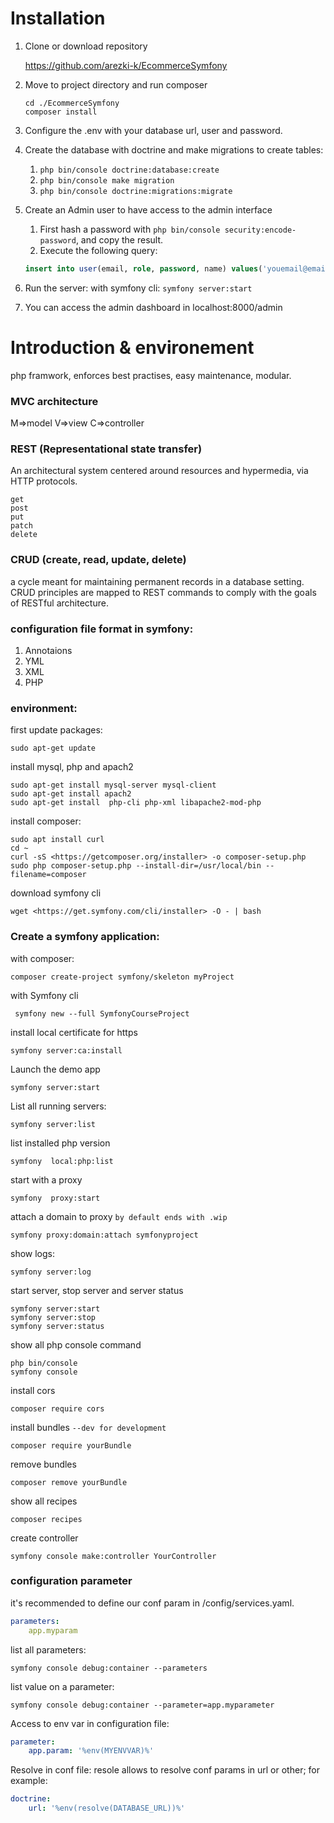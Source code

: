 # Installation

1. Clone or download repository

   https://github.com/arezki-k/EcommerceSymfony

2. Move to project directory and run composer 
 
    ```
    cd ./EcommerceSymfony
    composer install
    ```
3. Configure the .env with your database url, user and password.
4. Create the database with doctrine and make migrations to create tables:
   1.  `php bin/console doctrine:database:create `
   2.  `php bin/console make migration `
   3.   `php bin/console doctrine:migrations:migrate `
5. Create an Admin user to have access to the admin interface
   1. First hash a password with `php bin/console security:encode-password`, and copy the result.
   2. Execute the following query:
    ```SQL
    insert into user(email, role, password, name) values('youemail@email.com','[\"ROLE_ADMIN\"]','your hashed password','your name');
 
    ```
6. Run the server: with symfony cli:
   `symfony server:start`
7. You can access the admin dashboard in localhost:8000/admin
   
# Introduction & environement

php framwork, enforces best practises, easy maintenance, modular.

### MVC architecture

M=>model
V=>view
C=>controller

### REST (Representational state transfer)

An architectural system centered around resources and hypermedia, via HTTP protocols.

```
get
post
put
patch
delete
```

### CRUD (create, read, update, delete)

a cycle meant for maintaining permanent records in a database setting.
CRUD principles are mapped to REST commands to comply with the goals of RESTful architecture.

### configuration file format in symfony:

1. Annotaions
2. YML
3. XML
4. PHP

### environment:

first update packages:

```
sudo apt-get update

```

install mysql, php and apach2

```
sudo apt-get install mysql-server mysql-client
sudo apt-get install apach2
sudo apt-get install  php-cli php-xml libapache2-mod-php

```

install composer:

```
sudo apt install curl
cd ~
curl -sS <https://getcomposer.org/installer> -o composer-setup.php
sudo php composer-setup.php --install-dir=/usr/local/bin --filename=composer

```

download symfony cli

```
wget <https://get.symfony.com/cli/installer> -O - | bash

```

### Create a symfony application:

with composer:

```
composer create-project symfony/skeleton myProject

```

with Symfony cli

```
 symfony new --full SymfonyCourseProject

```

install local certificate for https

```
symfony server:ca:install

```

Launch the demo app

```
symfony server:start

```

List all running servers:

```
symfony server:list

```

list installed php version

```
symfony  local:php:list

```

start with a proxy

```
symfony  proxy:start

```

attach a domain to proxy `by default ends with .wip`

```
symfony proxy:domain:attach symfonyproject

```

show logs:

```
symfony server:log

```

start server, stop server and server status

```
symfony server:start
symfony server:stop
symfony server:status

```

show all php console command

```
php bin/console
symfony console

```

install cors

```
composer require cors

```

install bundles  `--dev for development`

```
composer require yourBundle  

```

remove bundles

```
composer remove yourBundle

```

show all recipes

```
composer recipes

```

create controller

```
symfony console make:controller YourController

```

### configuration parameter

it's recommended to define our conf param in /config/services.yaml.

```yaml
parameters:
    app.myparam

```

list all parameters:

```
symfony console debug:container --parameters

```

list value on a parameter:

```
symfony console debug:container --parameter=app.myparameter

```

Access to env var in configuration file:

```yaml
parameter:
    app.param: '%env(MYENVVAR)%'

```

Resolve in conf file:
resole allows to resolve conf params in url or other;
for example:

```yaml
doctrine:
    url: '%env(resolve(DATABASE_URL))%'

```
